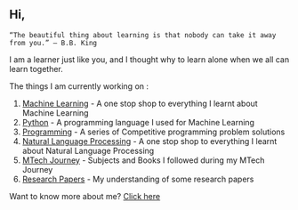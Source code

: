 ## Hi,

```
“The beautiful thing about learning is that nobody can take it away from you.” – B.B. King
```

I am a learner just like you, and I thought why to learn alone when we all can learn together.


The things I am currently working on :

1. [Machine Learning](https://m3verma.github.io/Machine_Learning/home) - A one stop shop to everything I learnt about Machine Learning
2. [Python](https://m3verma.github.io/Python/home) - A programming language I used for Machine Learning
3. [Programming](https://m3verma.github.io/Programming/home) - A series of Competitive programming problem solutions
4. [Natural Language Processing](https://m3verma.github.io/NLP/home) - A one stop shop to everything I learnt about Natural Language Processing
5. [MTech Journey](https://m3verma.github.io/MTECH/home) - Subjects and Books I followed during my MTech Journey
6. [Research Papers](https://m3verma.github.io/Research_Papers/home) - My understanding of some research papers

Want to know more about me? [Click here](https://m3verma.github.io/m3verma.github.io/about/contact-us.md)
